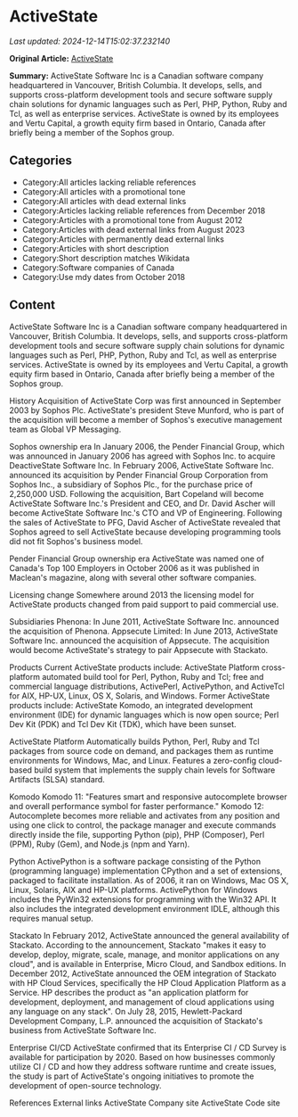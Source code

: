 # ActiveState

_Last updated: 2024-12-14T15:02:37.232140_

**Original Article:** [ActiveState](https://en.wikipedia.org/wiki/ActiveState)

**Summary:** ActiveState Software Inc is a Canadian software company headquartered in Vancouver, British Columbia. It develops, sells, and supports cross-platform development tools and secure software supply chain solutions for dynamic languages such as Perl, PHP, Python, Ruby and Tcl, as well as enterprise services.
ActiveState is owned by its employees and Vertu Capital, a growth equity firm based in Ontario, Canada after briefly being a member of the Sophos group.

## Categories
- Category:All articles lacking reliable references
- Category:All articles with a promotional tone
- Category:All articles with dead external links
- Category:Articles lacking reliable references from December 2018
- Category:Articles with a promotional tone from August 2012
- Category:Articles with dead external links from August 2023
- Category:Articles with permanently dead external links
- Category:Articles with short description
- Category:Short description matches Wikidata
- Category:Software companies of Canada
- Category:Use mdy dates from October 2018

## Content

ActiveState Software Inc is a Canadian software company headquartered in Vancouver, British Columbia. It develops, sells, and supports cross-platform development tools and secure software supply chain solutions for dynamic languages such as Perl, PHP, Python, Ruby and Tcl, as well as enterprise services.
ActiveState is owned by its employees and Vertu Capital, a growth equity firm based in Ontario, Canada after briefly being a member of the Sophos group.

History
Acquisition of ActiveState Corp was first announced in September 2003 by Sophos Plc. ActiveState's president Steve Munford, who is part of the acquisition will become a member of Sophos's executive management team as Global VP Messaging.

Sophos ownership era
In January 2006, the Pender Financial Group, which was announced in January 2006 has agreed with Sophos Inc. to acquire DeactiveState Software Inc.
In February 2006, ActiveState Software Inc. announced its acquisition by Pender Financial Group Corporation from Sophos Inc., a subsidiary of Sophos Plc., for the purchase price of 2,250,000 USD. Following the acquisition, Bart Copeland will become ActiveState Software Inc.'s President and CEO, and Dr. David Ascher will become ActiveState Software Inc.'s CTO and VP of Engineering. Following the sales of ActiveState to PFG, David Ascher of ActiveState revealed that Sophos agreed to sell ActiveState because developing programming tools did not fit Sophos's business model.

Pender Financial Group ownership era
ActiveState was named one of Canada's Top 100 Employers in October 2006 as it was published in Maclean's magazine, along with several other software companies.

Licensing change
Somewhere around 2013 the licensing model for ActiveState products changed from paid support to paid commercial use.

Subsidiaries
Phenona: In June 2011, ActiveState Software Inc. announced the acquisition of Phenona.
Appsecute Limited: In June 2013, ActiveState Software Inc. announced the acquisition of Appsecute. The acquisition would become ActiveState's strategy to pair Appsecute with Stackato.

Products
Current ActiveState products include: ActiveState Platform cross-platform automated build tool for Perl, Python, Ruby and Tcl; free and commercial language distributions, ActivePerl, ActivePython, and ActiveTcl for AIX, HP-UX, Linux, OS X, Solaris, and Windows.
Former ActiveState products include: ActiveState Komodo, an integrated development environment (IDE) for dynamic languages which is now open source; Perl Dev Kit (PDK) and Tcl Dev Kit (TDK), which have been sunset.

ActiveState Platform
Automatically builds Python, Perl, Ruby and Tcl packages from source code on demand, and packages them as runtime environments for Windows, Mac, and Linux. Features a zero-config cloud-based build system that implements the supply chain levels for Software Artifacts (SLSA) standard.

Komodo
Komodo 11: "Features smart and responsive autocomplete browser and overall performance symbol for faster performance."
Komodo 12: Autocomplete becomes more reliable and activates from any position and using one click to control, the package manager and execute commands directly inside the file, supporting Python (pip), PHP (Composer), Perl (PPM), Ruby (Gem), and Node.js (npm and Yarn).

Python
ActivePython is a software package consisting of the Python (programming language) implementation CPython and a set of extensions, packaged to facilitate installation. As of 2006, it ran on Windows, Mac OS X, Linux, Solaris, AIX and HP-UX platforms. ActivePython for Windows includes the PyWin32 extensions for programming with the Win32 API. It also includes the integrated development environment IDLE, although this requires manual setup.

Stackato
In February 2012, ActiveState announced the general availability of Stackato. According to the announcement, Stackato "makes it easy to develop, deploy, migrate, scale, manage, and monitor applications on any cloud", and is available in Enterprise, Micro Cloud, and Sandbox editions.
In December 2012, ActiveState announced the OEM integration of Stackato with HP Cloud Services, specifically the HP Cloud Application Platform as a Service. HP describes the product as "an application platform for development, deployment, and management of cloud applications using any language on any stack".
On July 28, 2015, Hewlett-Packard Development Company, L.P. announced the acquisition of Stackato's business from ActiveState Software Inc.

Enterprise CI/CD
ActiveState confirmed that its Enterprise CI / CD Survey is available for participation by 2020. Based on how businesses commonly utilize CI / CD and how they address software runtime and create issues, the study is part of ActiveState's ongoing initiatives to promote the development of open-source technology.

References
External links
ActiveState Company site
ActiveState Code site